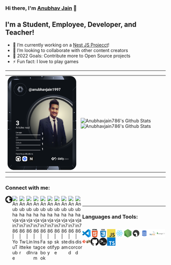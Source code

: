 ### Hi there, I'm [Anubhav Jain][website] 👋

## I'm a Student, Employee, Developer, and Teacher!


- 🔭 I’m currently working on a [Nest JS Projecct][website]!
- 👯 I’m looking to collaborate with other content creators
- 🥅 2022 Goals: Contribute more to Open Source projects
- ⚡ Fun fact: I love to play games

---

<table style="border:hidden;">
 <tr>
  <td>
    <a href="https://app.daily.dev/DailyDevTips"><img src="https://github.com/Anubhavjain786/Anubhavjain786/blob/master/devcard.svg" width="500" alt="Anubhav Jain's Dev Card"/></a>
  </td>
  <td>
     <img style="object-fit:cover;" alt="Anubhavjain786's Github Stats" src="https://github-profile-trophy.vercel.app/?username=ryo-ma&theme=onedark)](https://github.com/ryo-ma/github-profile-trophy" />
    <img style="object-fit:cover;" alt="Anubhavjain786's Github Stats" src="https://github-readme-stats.vercel.app/api?username=Anubhavjain786&show_icons=true&hide_border=true" />
   </td>
  </tr>
 </table>

 [comment]: [![trophy](https://github-profile-trophy.vercel.app/?username=ryo-ma&theme=onedark)](https://github.com/ryo-ma/github-profile-trophy)


---

### Connect with me:

[<img align="left" alt="Anubhavjain786" width="22px" src="https://raw.githubusercontent.com/iconic/open-iconic/master/svg/globe.svg" />][website]
[<img align="left" alt="Anubhavjain786 | YouTube" width="22px" src="https://cdn.jsdelivr.net/npm/simple-icons@v3/icons/youtube.svg" />][youtube]
[<img align="left" alt="Anubhavjain786 | Twitter" width="22px" src="https://cdn.jsdelivr.net/npm/simple-icons@v3/icons/twitter.svg" />][twitter]
[<img align="left" alt="Anubhavjain786 | LinkedIn" width="22px" src="https://cdn.jsdelivr.net/npm/simple-icons@v3/icons/linkedin.svg" />][linkedin]
[<img align="left" alt="Anubhavjain786 | Instagram" width="22px" src="https://cdn.jsdelivr.net/npm/simple-icons@v3/icons/instagram.svg" />][instagram]
[<img align="left" alt="Anubhavjain786 | Facebook" width="22px" src="https://cdn.jsdelivr.net/npm/simple-icons@v3/icons/facebook.svg" />][facebook]
[<img align="left" alt="Anubhavjain786 | spotify" width="22px" src="https://cdn.jsdelivr.net/npm/simple-icons@v3/icons/spotify.svg" />][spotify]
[<img align="left" alt="Anubhavjain786 | skype" width="22px" src="https://cdn.jsdelivr.net/npm/simple-icons@v3/icons/skype.svg" />][skype]
[<img align="left" alt="Anubhavjain786 | steam" width="22px" src="https://cdn.jsdelivr.net/npm/simple-icons@v3/icons/steam.svg" />][steam]
[<img align="left" alt="Anubhavjain786 | discord" width="22px" src="https://cdn.jsdelivr.net/npm/simple-icons@v3/icons/discord.svg" />][discord]
[<img align="left" alt="Anubhavjain786 | discord" width="22px" src="https://cdn.jsdelivr.net/npm/simple-icons@v3/icons/npm.svg" />][npm]
<br />

---

### Languages and Tools:

[<img align="left" alt="Visual Studio Code" width="26px" src="https://raw.githubusercontent.com/github/explore/80688e429a7d4ef2fca1e82350fe8e3517d3494d/topics/visual-studio-code/visual-studio-code.png" />][website]
[<img align="left" alt="HTML5" width="26px" src="https://raw.githubusercontent.com/github/explore/80688e429a7d4ef2fca1e82350fe8e3517d3494d/topics/html/html.png" />][website]
[<img align="left" alt="CSS3" width="26px" src="https://raw.githubusercontent.com/github/explore/80688e429a7d4ef2fca1e82350fe8e3517d3494d/topics/css/css.png" />][website]
[<img align="left" alt="JavaScript" width="26px" src="https://raw.githubusercontent.com/github/explore/80688e429a7d4ef2fca1e82350fe8e3517d3494d/topics/javascript/javascript.png" />][website]
[<img align="left" alt="React" width="26px" src="https://raw.githubusercontent.com/github/explore/80688e429a7d4ef2fca1e82350fe8e3517d3494d/topics/react/react.png" />][website]
[<img align="left" alt="Node.js" width="26px" src="https://raw.githubusercontent.com/github/explore/80688e429a7d4ef2fca1e82350fe8e3517d3494d/topics/nodejs/nodejs.png" />][website]
[<img align="left" alt="Deno" width="26px" src="https://raw.githubusercontent.com/github/explore/361e2821e2dea67711cde99c9c40ed357061cf27/topics/deno/deno.png" />][website]
[<img align="left" alt="SQL" width="26px" src="https://raw.githubusercontent.com/github/explore/80688e429a7d4ef2fca1e82350fe8e3517d3494d/topics/sql/sql.png" />][website]
[<img align="left" alt="MySQL" width="26px" src="https://raw.githubusercontent.com/github/explore/80688e429a7d4ef2fca1e82350fe8e3517d3494d/topics/mysql/mysql.png" />][website]
[<img align="left" alt="MongoDB" width="26px" src="https://raw.githubusercontent.com/github/explore/80688e429a7d4ef2fca1e82350fe8e3517d3494d/topics/mongodb/mongodb.png" />][website]
[<img align="left" alt="Git" width="26px" src="https://raw.githubusercontent.com/github/explore/80688e429a7d4ef2fca1e82350fe8e3517d3494d/topics/git/git.png" />][website]
[<img align="left" alt="GitHub" width="26px" src="https://raw.githubusercontent.com/github/explore/78df643247d429f6cc873026c0622819ad797942/topics/github/github.png" />][website]
[<img align="left" alt="HTML5" width="26px" src="https://raw.githubusercontent.com/github/explore/80688e429a7d4ef2fca1e82350fe8e3517d3494d/topics/terminal/terminal.png" />][website]
[<img align="left" alt="Type Script" width="26px" src="https://raw.githubusercontent.com/github/explore/80688e429a7d4ef2fca1e82350fe8e3517d3494d/topics/typescript/typescript.png" />][website]
---



[website]: https://github.com/Anubhavjain786
[twitter]: https://twitter.com/anubhavjain660
[youtube]: https://www.youtube.com/channel/UCliMwmRiMxefg8miMtWolCg
[instagram]: https://www.instagram.com/anubhav_jain_anu/
[linkedin]: https://www.linkedin.com/in/anubhav-jain-8a5699103/
[facebook]: https://www.facebook.com/anubhavjain786
[spotify]: https://open.spotify.com/user/iqlf1u44g9ikxb56n3wwnlngm
[skype]: https://join.skype.com/invite/pmNI3tIEwvqP
[steam]: https://steamcommunity.com/id/RockStarAJ/
[discord]: https://discord.gg/VdM3Ss
[npm]: https://www.npmjs.com/~anubhavjain786
